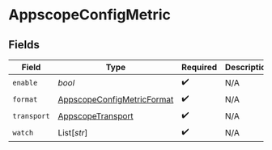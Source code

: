 # AppscopeConfigMetric


## Fields

| Field                                                                           | Type                                                                            | Required                                                                        | Description                                                                     |
| ------------------------------------------------------------------------------- | ------------------------------------------------------------------------------- | ------------------------------------------------------------------------------- | ------------------------------------------------------------------------------- |
| `enable`                                                                        | *bool*                                                                          | :heavy_check_mark:                                                              | N/A                                                                             |
| `format`                                                                        | [AppscopeConfigMetricFormat](../../models/shared/appscopeconfigmetricformat.md) | :heavy_check_mark:                                                              | N/A                                                                             |
| `transport`                                                                     | [AppscopeTransport](../../models/shared/appscopetransport.md)                   | :heavy_check_mark:                                                              | N/A                                                                             |
| `watch`                                                                         | List[*str*]                                                                     | :heavy_check_mark:                                                              | N/A                                                                             |